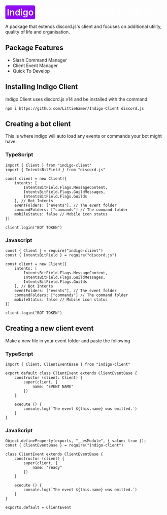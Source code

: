 
<h1  style="color: #fff"><span style="background-color: #8e0af0; padding: 5px; color: #fff; font-weight: 600; border-radius: 5px">Indigo</span> Extended Discord.js Client</h1>

A package that extends discord.js's client and focuses on additional utility, quality of life and organisation.


## Package Features

- Slash Command Manager
- Client Event Manager
- Quick To Develop

## Installing Indigo Client

Indigo Client uses discord.js v14 and be installed with the command:
```
npm i https://github.com/Littie6amer/Indigo-Client discord.js
```

## Creating a bot client
This is where indigo will auto load any events or commands your bot might have.
### TypeScript
```
import { Client } from "indigo-client"
import { IntentsBitField } from "discord.js"

const client = new Client({
    intents: [
        IntentsBitField.Flags.MessageContent, 
        IntentsBitField.Flags.GuildMessages, 
        IntentsBitField.Flags.Guilds
    ], // Bot Intents
    eventFolders: ["events"], // The event folder
    commandFolders: ["commands"] // The command folder
    mobileStatus: false // Mobile icon status
})

client.login("BOT TOKEN")
```
### Javascript
```
const { Client } = require("indigo-client")
const { IntentsBitField } = require("discord.js")

const client = new Client({
    intents: [
        IntentsBitField.Flags.MessageContent, 
        IntentsBitField.Flags.GuildMessages, 
        IntentsBitField.Flags.Guilds
    ], // Bot Intents
    eventFolders: ["events"], // The event folder
    commandFolders: ["commands"] // The command folder
    mobileStatus: false // Mobile icon status
})

client.login("BOT TOKEN")
```

## Creating a new client event
Make a new file in your event folder and paste the following

### TypeScript
```
import { Client, ClientEventBase } from "indigo-client"

export default class ClientEvent extends ClientEventBase {
    constructor (client: Client) {
        super(client, {
            name: "EVENT NAME"
        })
    }

    execute () {
        console.log(`The event ${this.name} was emitted.`)
    }
}
```
### JavaScript
```
Object.defineProperty(exports, "__esModule", { value: true });
const { ClientEventBase } = require("indigo-client")

class ClientEvent extends ClientEventBase {
    constructor (client) {
        super(client, {
            name: "ready"
        })
    }

    execute () {
        console.log(`The event ${this.name} was emitted.`)
    }
}

exports.default = ClientEvent
```